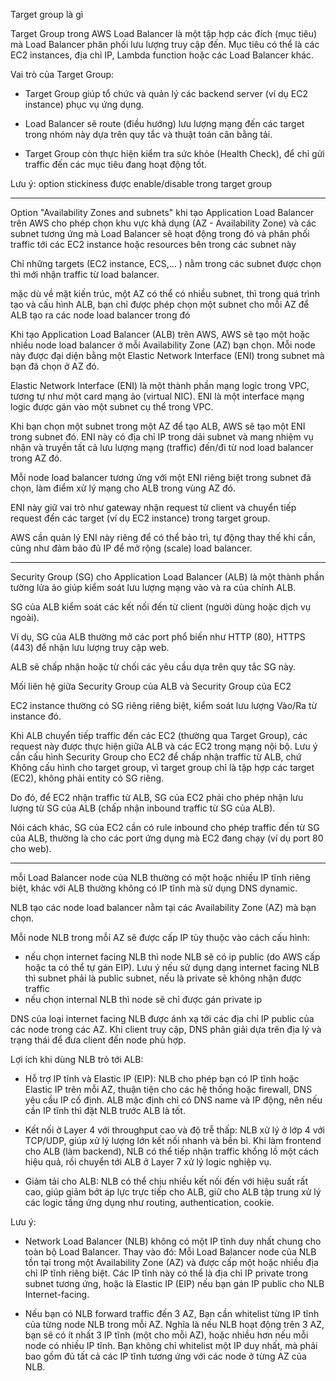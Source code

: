 Target group là gì

Target Group trong AWS Load Balancer là một tập hợp các đích (mục tiêu) mà Load Balancer phân phối lưu lượng truy cập đến. Mục tiêu có thể là các EC2 instances, địa chỉ IP, Lambda function hoặc các Load Balancer khác.

Vai trò của Target Group:
- Target Group giúp tổ chức và quản lý các backend server (ví dụ EC2 instance) phục vụ ứng dụng.

- Load Balancer sẽ route (điều hướng) lưu lượng mạng đến các target trong nhóm này dựa trên quy tắc và thuật toán cân bằng tải.

- Target Group còn thực hiện kiểm tra sức khỏe (Health Check), để chỉ gửi traffic đến các mục tiêu đang hoạt động tốt.

Lưu ý: option stickiness được enable/disable trong target group

---

Option "Availability Zones and subnets" khi tạo Application Load Balancer trên AWS cho phép chọn khu vực khả dụng (AZ - Availability Zone) và các subnet tương ứng mà Load Balancer sẽ hoạt động trong đó và phân phối traffic tới các EC2 instance hoặc resources bên trong các subnet này

Chỉ những targets (EC2 instance, ECS,… ) nằm trong các subnet được chọn thì mới nhận traffic từ load balancer.

mặc dù về mặt kiến trúc, một AZ có thể có nhiều subnet, thì trong quá trình tạo và cấu hình ALB, bạn chỉ được phép chọn một subnet cho mỗi AZ để ALB tạo ra các node load balancer trong đó

Khi tạo Application Load Balancer (ALB) trên AWS, AWS sẽ tạo một hoặc nhiều node load balancer ở mỗi Availability Zone (AZ) bạn chọn. Mỗi node này được đại diện bằng một Elastic Network Interface (ENI) trong subnet mà bạn đã chọn ở AZ đó.

Elastic Network Interface (ENI) là một thành phần mạng logic trong VPC, tương tự như một card mạng ảo (virtual NIC). ENI là một interface mạng logic được gán vào một subnet cụ thể trong VPC.


Khi bạn chọn một subnet trong một AZ để tạo ALB, AWS sẽ tạo một ENI trong subnet đó. ENI này có địa chỉ IP trong dải subnet và mang nhiệm vụ nhận và truyền tất cả lưu lượng mạng (traffic) đến/đi từ nod load balancer trong AZ đó.

Mỗi node load balancer tương ứng với một ENI riêng biệt trong subnet đã chọn, làm điểm xử lý mạng cho ALB trong vùng AZ đó.

ENI này giữ vai trò như gateway nhận request từ client và chuyển tiếp request đến các target (ví dụ EC2 instance) trong target group.

AWS cần quản lý ENI này riêng để có thể bảo trì, tự động thay thế khi cần, cũng như đảm bảo đủ IP để mở rộng (scale) load balancer.

---

Security Group (SG) cho Application Load Balancer (ALB) là một thành phần tường lửa ảo giúp kiểm soát lưu lượng mạng vào và ra của chính ALB.

SG của ALB kiểm soát các kết nối đến từ client (người dùng hoặc dịch vụ ngoài).

Ví dụ, SG của ALB thường mở các port phổ biến như HTTP (80), HTTPS (443) để nhận lưu lượng truy cập web.

ALB sẽ chấp nhận hoặc từ chối các yêu cầu dựa trên quy tắc SG này.

Mối liên hệ giữa Security Group của ALB và Security Group của EC2

EC2 instance thường có SG riêng riêng biệt, kiểm soát lưu lượng Vào/Ra từ instance đó.

Khi ALB chuyển tiếp traffic đến các EC2 (thường qua Target Group), các request này được thực hiện giữa ALB và các EC2 trong mạng nội bộ. Lưu ý cần cấu hình Security Group cho EC2 để chấp nhận traffic từ ALB, chứ Không cấu hình cho target group, vì target group chỉ là tập hợp các target (EC2), không phải entity có SG riêng.

Do đó, để EC2 nhận traffic từ ALB, SG của EC2 phải cho phép nhận lưu lượng từ SG của ALB (chấp nhận inbound traffic từ SG của ALB).

Nói cách khác, SG của EC2 cần có rule inbound cho phép traffic đến từ SG của ALB, thường là cho các port ứng dụng mà EC2 đang chạy (ví dụ port 80 cho web).

---


mỗi Load Balancer node của NLB thường có một hoặc nhiều IP tĩnh riêng biệt, khác với ALB thường không có IP tĩnh mà sử dụng DNS dynamic.

NLB tạo các node load balancer nằm tại các Availability Zone (AZ) mà bạn chọn.

Mỗi node NLB trong mỗi AZ sẽ được cấp IP tùy thuộc vào cách cấu hình:
- nếu chọn internet facing NLB thì node NLB sẽ có ip public (do AWS cấp hoặc ta có thể tự gán EIP). Lưu ý nếu sử dụng dạng internet facing NLB thì subnet phải là public subnet, nếu là private sẽ không nhận được traffic
- nếu chọn internal NLB thì node sẽ chỉ được gán private ip


DNS của loại internet facing NLB được ánh xạ tới các địa chỉ IP public của các node trong các AZ. Khi client truy cập, DNS phân giải dựa trên địa lý và trạng thái để đưa client đến node phù hợp.



Lợi ích khi dùng NLB trỏ tới ALB:
- Hỗ trợ IP tĩnh và Elastic IP (EIP): NLB cho phép bạn có IP tĩnh hoặc Elastic IP trên mỗi AZ, thuận tiện cho các hệ thống hoặc firewall, DNS yêu cầu IP cố định. ALB mặc định chỉ có DNS name và IP động, nên nếu cần IP tĩnh thì đặt NLB trước ALB là tốt.

- Kết nối ở Layer 4 với throughput cao và độ trễ thấp: NLB xử lý ở lớp 4 với TCP/UDP, giúp xử lý lượng lớn kết nối nhanh và bền bỉ. Khi làm frontend cho ALB (làm backend), NLB có thể tiếp nhận traffic khổng lồ một cách hiệu quả, rồi chuyển tới ALB ở Layer 7 xử lý logic nghiệp vụ.

- Giảm tải cho ALB: NLB có thể chịu nhiều kết nối đến với hiệu suất rất cao, giúp giảm bớt áp lực trực tiếp cho ALB, giữ cho ALB tập trung xử lý các logic tầng ứng dụng như routing, authentication, cookie.

Lưu ý:
- Network Load Balancer (NLB) không có một IP tĩnh duy nhất chung cho toàn bộ Load Balancer. Thay vào đó: Mỗi Load Balancer node của NLB tồn tại trong một Availability Zone (AZ) và được cấp một hoặc nhiều địa chỉ IP tĩnh riêng biệt. Các IP tĩnh này có thể là địa chỉ IP private trong subnet tương ứng, hoặc là Elastic IP (EIP) nếu bạn gán IP public cho NLB Internet-facing.

- Nếu bạn có NLB forward traffic đến 3 AZ, Bạn cần whitelist từng IP tĩnh của từng node NLB trong mỗi AZ. Nghĩa là nếu NLB hoạt động trên 3 AZ, bạn sẽ có ít nhất 3 IP tĩnh (một cho mỗi AZ), hoặc nhiều hơn nếu mỗi node có nhiều IP tĩnh. Bạn không chỉ whitelist một IP duy nhất, mà phải bao gồm đủ tất cả các IP tĩnh tương ứng với các node ở từng AZ của NLB.
